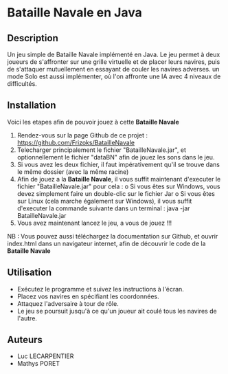 # Bataille Navale en Java

## Description

Un jeu simple de Bataille Navale implémenté en Java. Le jeu permet à deux joueurs de s'affronter sur une grille virtuelle et de placer leurs navires, puis de s'attaquer mutuellement en essayant de couler les navires adverses.
un mode Solo est aussi implémenter, où l'on affronte une IA avec 4 niveaux de difficultés.

## Installation

Voici les etapes afin de pouvoir jouez à cette **Bataille Navale**
1. Rendez-vous sur la page Github de ce projet : https://github.com/Frizoks/BatailleNavale
2. Telecharger principalement le fichier "BatailleNavale.jar", et optionnellement le fichier "dataBN" afin de jouez les sons dans le jeu.
3. Si vous avez les deux fichier, il faut impérativement qu'il se trouve dans le même dossier (avec la même racine)
4. Afin de jouez a la **Bataille Navale**, il vous suffit maintenant d'executer le fichier "BatailleNavale.jar" pour cela :
    o Si vous êtes sur Windows, vous devez simplement faire un double-clic sur le fichier Jar
    o Si vous êtes sur Linux (cela marche également sur Windows), il vous suffit d'executer la commande suivante dans un terminal : java -jar BatailleNavale.jar
5. Vous avez maintenant lancez le jeu, a vous de jouez !!!

NB : Vous pouvez aussi téléchargez la documentation sur Github, et ouvrir index.html dans un navigateur internet, afin de découvrir le code de la **Bataille Navale**

## Utilisation

- Exécutez le programme et suivez les instructions à l'écran.
- Placez vos navires en spécifiant les coordonnées.
- Attaquez l'adversaire à tour de rôle.
- Le jeu se poursuit jusqu'à ce qu'un joueur ait coulé tous les navires de l'autre.

## Auteurs

- Luc LECARPENTIER
- Mathys PORET
